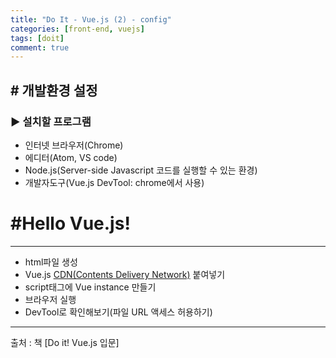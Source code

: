 ```yaml
---
title: "Do It - Vue.js (2) - config"
categories: [front-end, vuejs]
tags: [doit]
comment: true
---
```


## # 개발환경 설정

### ▶ 설치할 프로그램

- 인터넷 브라우저(Chrome)
- 에디터(Atom, VS code)
- Node.js(Server-side Javascript 코드를 실행할 수 있는 환경)
- 개발자도구(Vue.js DevTool: chrome에서 사용)

# #Hello Vue.js!

---

- html파일 생성
- Vue.js <a href="https://kr.vuejs.org/v2/guide/installation.html#CDN">CDN(Contents Delivery Network)</a> 붙여넣기
- script태그에 Vue instance 만들기
- 브라우저 실행
- DevTool로 확인해보기(파일 URL 액세스 허용하기)

---

출처 : 책 [Do it! Vue.js 입문]
